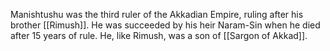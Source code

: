 Manishtushu was the third ruler of the Akkadian Empire, ruling after his brother [[Rimush]]. He was succeeded by his heir Naram-Sin when he died after 15 years of rule. He, like Rimush, was a son of [[Sargon of Akkad]]. 
